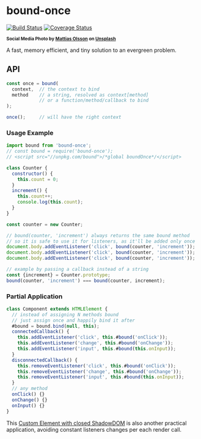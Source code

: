 # bound-once

[![Build Status](https://travis-ci.com/WebReflection/bound-once.svg?branch=master)](https://travis-ci.com/WebReflection/bound-once) [![Coverage Status](https://coveralls.io/repos/github/WebReflection/bound-once/badge.svg?branch=master)](https://coveralls.io/github/WebReflection/bound-once?branch=master)

<sup>**Social Media Photo by [Mattias Olsson](https://unsplash.com/@mattiaswolsson) on [Unsplash](https://unsplash.com/)**</sup>

A fast, memory efficient, and tiny solution to an evergreen problem.


## API

```js
const once = bound(
  context,  // the context to bind
  method    // a string, resolved as context[method]
            // or a function/method/callback to bind
);

once();     // will have the right context
```


### Usage Example

```js
import bound from 'bound-once';
// const bound = require('bound-once');
// <script src="//unpkg.com/bound">/*global boundOnce*/</script>

class Counter {
  constructor() {
    this.count = 0;
  }
  increment() {
    this.count++;
    console.log(this.count);
  }
}

const counter = new Counter;

// bound(counter, 'increment') always returns the same bound method
// so it is safe to use it for listeners, as it'll be added only once
document.body.addEventListener('click', bound(counter, 'increment'));
document.body.addEventListener('click', bound(counter, 'increment'));
document.body.addEventListener('click', bound(counter, 'increment'));

// example by passing a callback instead of a string
const {increment} = Counter.prototype;
bound(counter, 'increment') === bound(counter, increment);
```

### Partial Application

```js
class Component extends HTMLElement {
  // instead of assigning N methods bound
  // just assign once and happily bind it after
  #bound = bound.bind(null, this);
  connectedCallback() {
    this.addEventListener('click', this.#bound('onClick'));
    this.addEventListener('change', this.#bound('onChange'));
    this.addEventListener('input', this.#bound(this.onInput));
  }
  disconnectedCallback() {
    this.removeEventListener('click', this.#bound('onClick'));
    this.removeEventListener('change', this.#bound('onChange'));
    this.removeEventListener('input', this.#bound(this.onInput));
  }
  // any method
  onClick() {}
  onChange() {}
  onInput() {}
}
```

This [Custom Element with closed ShadowDOM](https://codepen.io/WebReflection/pen/qBZMRxy?editors=0010) is also another practical application, avoiding constant listeners changes per each render call.
